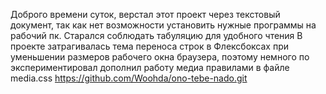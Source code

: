 Доброго времени суток, верстал этот проект через текстовый документ, так как нет возможности установить нужные программы на рабочий пк.
Старался соблюдать табуляцию для удобного чтения 
В проекте затрагивалась тема переноса строк в Флексбоксах при уменьшении размеров рабочего окна браузера, поэтому  немного по экспериментировал дополнил работу медиа правилами в файле media.css
https://github.com/Woohda/ono-tebe-nado.git

